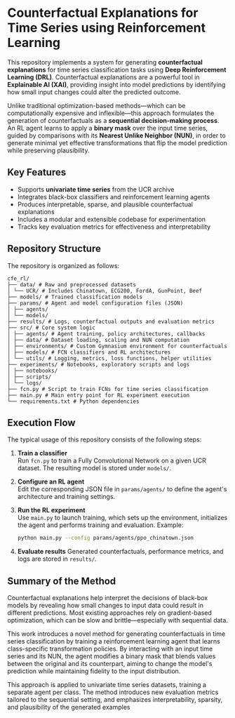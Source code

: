 # Counterfactual Explanations for Time Series using Reinforcement Learning

This repository implements a system for generating **counterfactual explanations** for time series classification tasks using **Deep Reinforcement Learning (DRL)**. Counterfactual explanations are a powerful tool in **Explainable AI (XAI)**, providing insight into model predictions by identifying how small input changes could alter the predicted outcome.

Unlike traditional optimization-based methods—which can be computationally expensive and inflexible—this approach formulates the generation of counterfactuals as a **sequential decision-making process**. An RL agent learns to apply a **binary mask** over the input time series, guided by comparisons with its **Nearest Unlike Neighbor (NUN)**, in order to generate minimal yet effective transformations that flip the model prediction while preserving plausibility.

## Key Features

- Supports **univariate time series** from the UCR archive
- Integrates black-box classifiers and reinforcement learning agents
- Produces interpretable, sparse, and plausible counterfactual explanations
- Includes a modular and extensible codebase for experimentation
- Tracks key evaluation metrics for effectiveness and interpretability

## Repository Structure

The repository is organized as follows:

    cfe_rl/
    ├── data/ # Raw and preprocessed datasets
    │ └── UCR/ # Includes Chinatown, ECG200, FordA, GunPoint, Beef
    ├── models/ # Trained classification models
    ├── params/ # Agent and model configuration files (JSON)
    │ ├── agents/
    │ └── models/
    ├── results/ # Logs, counterfactual outputs and evaluation metrics
    ├── src/ # Core system logic
    │ ├── agents/ # Agent training, policy architectures, callbacks
    │ ├── data/ # Dataset loading, scaling and NUN computation
    │ ├── environments/ # Custom Gymnasium environment for counterfactuals
    │ ├── models/ # FCN classifiers and RL architectures
    │ └── utils/ # Logging, metrics, loss functions, helper utilities
    ├── experiments/ # Notebooks, exploratory scripts and logs
    │ ├── notebooks/
    │ ├── scripts/
    │ └── logs/
    ├── fcn.py # Script to train FCNs for time series classification
    ├── main.py # Main entry point for RL experiment execution
    └── requirements.txt # Python dependencies


## Execution Flow

The typical usage of this repository consists of the following steps:

1. **Train a classifier**  
   Run `fcn.py` to train a Fully Convolutional Network on a given UCR dataset. The resulting model is stored under `models/`.

2. **Configure an RL agent**  
   Edit the corresponding JSON file in `params/agents/` to define the agent's architecture and training settings.

3. **Run the RL experiment**  
   Use `main.py` to launch training, which sets up the environment, initializes the agent and performs training and evaluation. Example:
   ```bash
   python main.py --config params/agents/ppo_chinatown.json

4. **Evaluate results**
Generated counterfactuals, performance metrics, and logs are stored in `results/`.

## Summary of the Method

  Counterfactual explanations help interpret the decisions of black-box models by revealing how small changes to input data could result in different predictions. Most existing approaches rely on gradient-based optimization, which can be slow and brittle—especially with sequential data.

This work introduces a novel method for generating counterfactuals in time series classification by training a reinforcement learning agent that learns class-specific transformation policies. By interacting with an input time series and its NUN, the agent modifies a binary mask that blends values between the original and its counterpart, aiming to change the model's prediction while maintaining fidelity to the input distribution.

This approach is applied to univariate time series datasets, training a separate agent per class. The method introduces new evaluation metrics tailored to the sequential setting, and emphasizes interpretability, sparsity, and plausibility of the generated examples
